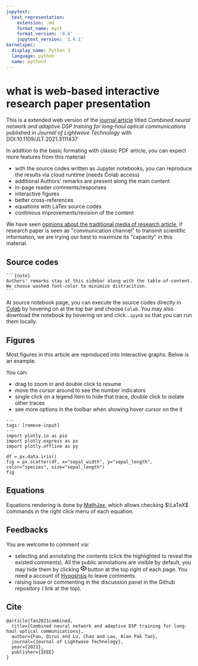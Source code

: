```yaml
---
jupytext:
  text_representation:
    extension: .md
    format_name: myst
    format_version: '0.8'
    jupytext_version: '1.4.1'
kernelspec:
  display_name: Python 3
  language: python
  name: python3
---
```


# what is web-based interactive research paper presentation

This is a extended web version of the [journal article](https://ieeexplore.ieee.org/abstract/document/9534655/?casa_token=k0nfUkc0KfsAAAAA:t6co-nT1B_q8jei3sQNvOprr33wIwCsCgkeh0GJMq9oSvv7s0NdV0HuYBVswxNnZVFnJOFAlTeU) titled *Combined neural network and adaptive DSP training for long-haul optical communications* published in *Journal of Lightwave Technology* with DOI:10.1109/JLT.2021.3111437

In addition to the basic formating with classic PDF article, you can expect more features from this material:
- with the source codes written as Jupyter notebooks, you can reproduce the results via cloud runtime (needs Colab access)
- additional Authors' remarks are present along the main content 
- in-page reader comments/responses
- interactive figures
- better cross-references
- equations with LaTex source codes
- continious improvements/revision of the content

We have seen [opinions about the traditional media of research article](https://www.theatlantic.com/science/archive/2018/04/the-scientific-paper-is-obsolete/556676/), if research paper is seen as "communication channel" to transmit scientific information, we are trying our best to maximize its "capacity" in this material.

## Source codes
``````{margin}
```{note}
Authors' remarks stay at this sidebar along with the table-of-content. We choose washed font-color to minimize distracition.
```
``````

At source notebook page, you can execute the source codes directly in [Colab](https://research.google.com/colaboratory/) by hovering on <i class="fas fa-rocket"></i> at the top bar and choose `Colab`. You may also download the notebook by hovering on <i class="fas fa-download"></i> and click `.ipynb` so that you can run them locally.



## Figures
Most figures in this article are reproduced into interactive graphs.
Below is an example.

You can:
- drag to zoom in and double click to resume
- move the cursor around to see the number indicators
- single click on a legend item to hide that trace, double click to isolate other traces
- see more options in the toolbar when showing hover cursor on the it


```{code-cell} ipython3
---
tags: [remove-input]
---
import plotly.io as pio
import plotly.express as px
import plotly.offline as py

df = px.data.iris()
fig = px.scatter(df, x="sepal_width", y="sepal_length", color="species", size="sepal_length")
fig
```

## Equations

Equations rendering is done by [MathJax](https://www.mathjax.org/), which allows checking $\LaTeX$ commands in the right click menu of each equation. 

## Feedbacks
You are welcome to comment via:
- selecting and annotating the contents (click the highlighted to reveal the existed comments). All the public annotations are visible by default, you may hide them by clicking <svg xmlns="http://www.w3.org/2000/svg" width="16" height="16" viewBox="0 0 16 16" class=""><g fill-rule="evenodd"><rect fill="none" stroke="none" x="0" y="0" width="16" height="16"></rect><path fill="none" stroke="currentColor" stroke-linecap="round" stroke-linejoin="round" stroke-width="2" d="M8 13c3.866 0 7-2.239 7-5s-3.134-5-7-5-7 2.239-7 5 3.134 5 7 5zm0-4a1 1 0 1 0 0-2 1 1 0 0 0 0 2z"></path></g></svg> button at the top right of each page.
You need a account of [Hyposhsis](https://web.hypothes.is/) to leave comments.
- raising issue or commenting in the discussion panel in the Github repository (<i class="fab fa-github"></i> link at the top).

## Cite
    @article{fan2021combined,
      title={Combined neural network and adaptive DSP training for long-haul optical communications},
      author={Fan, Qirui and Lu, Chao and Lau, Alan Pak Tao},
      journal={Journal of Lightwave Technology},
      year={2021},
      publisher={IEEE}
    }
